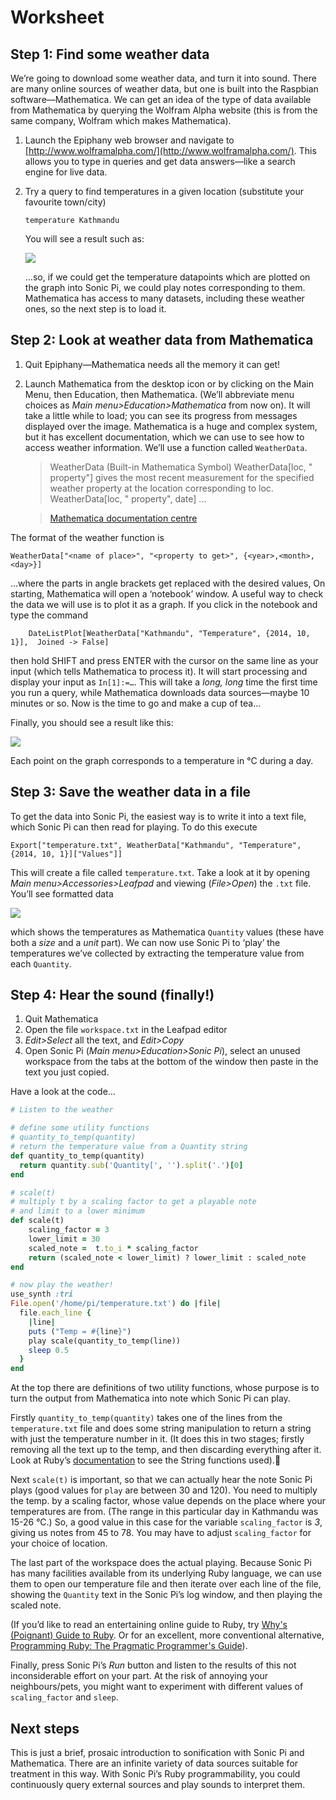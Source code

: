 # Worksheet
## Step 1: Find some weather data

We’re going to download some weather data, and turn it into sound. There are many online sources of weather data, but one is built into the Raspbian software—Mathematica. We can get an idea of the type of data available from Mathematica by querying the Wolfram Alpha website (this is from the same company, Wolfram which makes Mathematica).

1. Launch the Epiphany web browser and navigate to [http://www.wolframalpha.com/](http://www.wolframalpha.com/). This allows you to type in queries and get data answers—like a search engine for live data. 
1. Try a query to find temperatures in a given location (substitute your favourite town/city)

    `temperature Kathmandu`
    
    You will see a result such as:
    
    ![](images/wolframalpha.png)

    …so, if we could get the temperature datapoints which are plotted on the graph into Sonic Pi, we could play notes corresponding to them. Mathematica has access to many datasets, including these weather ones, so the next step is to load it.
    
## Step 2: Look at weather data from Mathematica

1. Quit Epiphany—Mathematica needs all the memory it can get!
2. Launch Mathematica from the desktop icon or by clicking on the Main Menu, then Education, then Mathematica. (We’ll abbreviate menu choices as _Main menu>Education>Mathematica_ from now on). It will take a little while to load; you can see its progress from messages displayed over the image.
    Mathematica is a huge and complex system, but it has excellent documentation, which we can use to see how to access weather information. We’ll use a function called `WeatherData`.
    
    >WeatherData   (Built-in Mathematica Symbol)
WeatherData[loc, " property"] gives the most recent measurement for the specified weather property at the location corresponding to loc. WeatherData[loc, " property", date] ...

    >[Mathematica documentation centre](http://reference.wolfram.com/documentation-search.html?query=weatherdata)
    
The format of the weather function is

```
WeatherData["<name of place>", "<property to get>", {<year>,<month>,<day>}]
```
 …where the parts in angle brackets get replaced with the desired values, 
 On starting, Mathematica will open a ‘notebook’ window. A useful way to check the data we will use is to plot it as a graph. If you click in the notebook and type the command
 
```
 	DateListPlot[WeatherData["Kathmandu", "Temperature", {2014, 10, 1}],  Joined -> False]
```
 	
then hold SHIFT and press ENTER with the cursor on the same line as your input (which tells Mathematica to process it). It will start processing and display your input as `In[1]:=…`. This will take a _long, long_ time the first time you run a query, while Mathematica downloads data sources—maybe 10 minutes or so. Now is the time to go and make a cup of tea…

Finally, you should see a result like this:

![](images/temp-graph.png)

Each point on the graph corresponds to a temperature in °C during a day. 

## Step 3: Save the weather data in a file

To get the data into Sonic Pi, the easiest way is to write it into a text file, which Sonic Pi can then read for playing. To do this execute

```
Export["temperature.txt", WeatherData["Kathmandu", "Temperature", {2014, 10, 1}]["Values"]]
```

This will create a file called `temperature.txt`. Take a look at it by opening _Main menu>Accessories>Leafpad_ and viewing (_File>Open_) the `.txt` file. You’ll see formatted data

![](images/temperatures.png)

which shows the temperatures as Mathematica `Quantity` values (these have both a _size_ and a _unit_ part). We can now use Sonic Pi to ‘play’ the temperatures we’ve collected by extracting the temperature value from each `Quantity`.

## Step 4: Hear the sound (finally!)

1. Quit Mathematica
2. Open the file `workspace.txt` in the Leafpad editor
3. _Edit>Select_ all the text, and _Edit>Copy_
4. Open Sonic Pi (_Main menu>Education>Sonic Pi_), select an unused workspace from the tabs at the bottom of the window then paste in the text you just copied.

Have a look at the code…
    
```ruby
# Listen to the weather

# define some utility functions
# quantity_to_temp(quantity)
# return the temperature value from a Quantity string 
def quantity_to_temp(quantity)
  return quantity.sub('Quantity[', '').split('.')[0]
end

# scale(t)
# multiply t by a scaling factor to get a playable note
# and limit to a lower minimum
def scale(t)
	scaling_factor = 3
	lower_limit = 30
    scaled_note =  t.to_i * scaling_factor
	return (scaled_note < lower_limit) ? lower_limit : scaled_note
end

# now play the weather!
use_synth :tri
File.open('/home/pi/temperature.txt') do |file|
  file.each_line {
    |line|
    puts ("Temp = #{line}")    
    play scale(quantity_to_temp(line))
    sleep 0.5
  }
end
```

At the top there are definitions of two utility functions, whose purpose is to turn the output from Mathematica into note which Sonic Pi can play. 

Firstly `quantity_to_temp(quantity)` takes one of the lines from the `temperature.txt` file and does some string manipulation to return a string with just the temperature number in it. (It does this in two stages; firstly removing all the text up to the temp, and then discarding everything after it. Look at Ruby’s [documentation](http://www.ruby-doc.org/core-2.1.3/String.html) to see the String functions used).

Next `scale(t)` is important, so that we can actually hear the note Sonic Pi plays (good values for `play` are between 30 and 120). You need to multiply the temp. by a scaling factor, whose value depends on the place where your temperatures are from. (The range in this particular day in Kathmandu was 15-26 °C.) So, a good value in this case for the variable `scaling_factor` is _3_, giving us notes from 45 to 78. You may have to adjust `scaling_factor` for your choice of location.

The last part of the workspace does the actual playing. Because Sonic Pi has many facilities available from its underlying Ruby language, we can use them to open our temperature file and then iterate over each line of the file, showing the `Quantity` text in the Sonic Pi’s log window, and then playing the scaled note.

(If you’d like to read an entertaining online guide to Ruby, try [Why's (Poignant) Guide to Ruby](http://mislav.uniqpath.com/poignant-guide/). Or for an excellent, more conventional alternative, [Programming Ruby: The Pragmatic Programmer's Guide](http://ruby-doc.com/docs/ProgrammingRuby/)).

Finally, press Sonic Pi’s _Run_ button and listen to the results of this not inconsiderable effort on your part. At the risk of annoying your neighbours/pets, you might want to experiment with different values of `scaling_factor` and `sleep`. 

## Next steps

This is just a brief, prosaic introduction to sonification with Sonic Pi and Mathematica. There are an infinite variety of data sources suitable for treatment in this way. With Sonic Pi’s Ruby programmability, you could continuously query external sources and play sounds to interpret them. 

